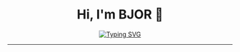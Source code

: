 <div align="center">

# Hi, I'm BJOR 👋

[![Typing SVG](https://readme-typing-svg.demolab.com?font=Fira+Code\&pause=900\&center=true\&vCenter=true\&width=600\&lines=Building+playful+UIs;React+%2B+Vite+fan;PHP+%2B+MySQL+on+the+server;Always+learning+and+shipping)](https://git.io/typing-svg)

</div>

---
